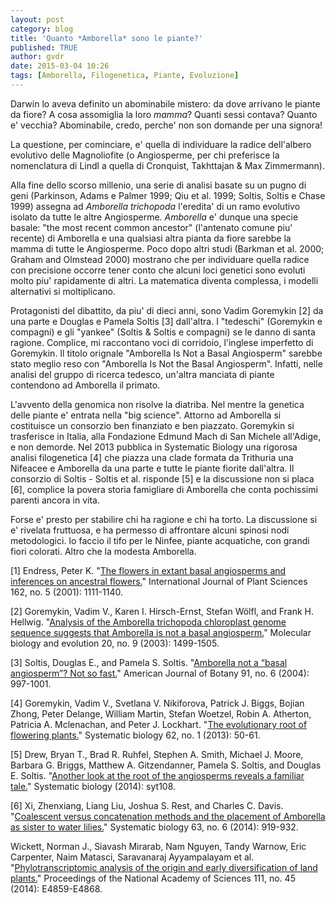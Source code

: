 ```yaml
---
layout: post
category: blog
title: 'Quanto *Amborella* sono le piante?'
published: TRUE
author: gvdr
date: 2015-03-04 10:26
tags: [Amborella, Filogenetica, Piante, Evoluzione]
---
```


Darwin lo aveva definito un abominabile mistero: da dove arrivano le piante da fiore? A cosa assomiglia la loro *mamma*? Quanti sessi contava? Quanto e' vecchia? Abominabile, credo, perche' non son domande per una signora!

La questione, per cominciare, e' quella di individuare la radice dell'albero evolutivo delle Magnoliofite (o Angiosperme, per chi preferisce la nomenclatura di Lindl a quella di Cronquist, Takhttajan & Max Zimmermann).

Alla fine dello scorso millenio, una serie di analisi basate su un pugno di geni (Parkinson, Adams e Palmer 1999; Qiu et al. 1999; Soltis, Soltis e Chase 1999) assegna ad *Amborella trichopoda* l'eredita' di un ramo evolutivo isolato da tutte le altre Angiosperme. *Amborella* e' dunque una specie basale: "the most recent common ancestor" (l'antenato comune piu' recente) di Amborella e una qualsiasi altra pianta da fiore sarebbe la mamma di tutte le Angiosperme. Poco dopo altri studi (Barkman et al. 2000; Graham and Olmstead 2000) mostrano che per individuare quella radice con precisione occorre tener conto che alcuni loci genetici sono evoluti molto piu' rapidamente di altri. La matematica diventa complessa, i modelli alternativi si moltiplicano.

Protagonisti del dibattito, da piu' di dieci anni, sono Vadim Goremykin [2] da una parte e Douglas e Pamela Soltis [3] dall'altra. I "tedeschi" (Goremykin e compagni) e gli "yankee" (Soltis & Soltis e compagni) se le danno di santa ragione. Complice, mi raccontano voci di corridoio, l'inglese imperfetto di Goremykin. Il titolo orignale "Amborella Is Not a Basal Angiosperm" sarebbe stato meglio reso con "Amborella Is Not the Basal Angiosperm". Infatti, nelle analisi del gruppo di ricerca tedesco, un'altra manciata di piante contendono ad Amborella il primato.

L'avvento della genomica non risolve la diatriba. Nel mentre la genetica delle piante e' entrata nella "big science". Attorno ad Amborella si costituisce un consorzio ben finanziato e ben piazzato. Goremykin si trasferisce in Italia, alla Fondazione Edmund Mach di San Michele all'Adige, e non demorde. Nel 2013 pubblica in Systematic Biology una rigorosa analisi filogenetica [4] che piazza una clade formata da Trithuria una Nifeacee e Amborella da una parte e tutte le piante fiorite dall'altra. Il consorzio di Soltis - Soltis et al. risponde [5] e la discussione non si placa [6], complice la povera storia famigliare di Amborella che conta pochissimi parenti ancora in vita.

Forse e' presto per stabilire chi ha ragione e chi ha torto. La discussione si e' rivelata fruttuosa, e ha permesso di affrontare alcuni spinosi nodi metodologici. Io faccio il tifo per le Ninfee, piante acquatiche, con grandi fiori colorati. Altro che la modesta Amborella.

[1] Endress, Peter K. "[The flowers in extant basal angiosperms and inferences on ancestral flowers.](http://www.jstor.org/stable/10.1086/321919)" International Journal of Plant Sciences 162, no. 5 (2001): 1111-1140.

[2] Goremykin, Vadim V., Karen I. Hirsch-Ernst, Stefan Wölfl, and Frank H. Hellwig. "[Analysis of the Amborella trichopoda chloroplast genome sequence suggests that Amborella is not a basal angiosperm.](http://mbe.oxfordjournals.org/content/20/9/1499.abstract)" Molecular biology and evolution 20, no. 9 (2003): 1499-1505.

[3] Soltis, Douglas E., and Pamela S. Soltis. "[Amborella not a “basal angiosperm”? Not so fast.](http://www.amjbot.org/content/91/6/997.abstract)" American Journal of Botany 91, no. 6 (2004): 997-1001.

[4] Goremykin, Vadim V., Svetlana V. Nikiforova, Patrick J. Biggs, Bojian Zhong, Peter Delange, William Martin, Stefan Woetzel, Robin A. Atherton, Patricia A. Mclenachan, and Peter J. Lockhart. "[The evolutionary root of flowering plants.](http://sysbio.oxfordjournals.org/content/62/1/50)" Systematic biology 62, no. 1 (2013): 50-61.
 
[5] Drew, Bryan T., Brad R. Ruhfel, Stephen A. Smith, Michael J. Moore, Barbara G. Briggs, Matthew A. Gitzendanner, Pamela S. Soltis, and Douglas E. Soltis. "[Another look at the root of the angiosperms reveals a familiar tale.](http://sysbio.oxfordjournals.org/content/63/3/368)" Systematic biology (2014): syt108.

[6] Xi, Zhenxiang, Liang Liu, Joshua S. Rest, and Charles C. Davis. "[Coalescent versus concatenation methods and the placement of Amborella as sister to water lilies.](http://sysbio.oxfordjournals.org/content/63/6/919.abstract)" Systematic biology 63, no. 6 (2014): 919-932.

Wickett, Norman J., Siavash Mirarab, Nam Nguyen, Tandy Warnow, Eric Carpenter, Naim Matasci, Saravanaraj Ayyampalayam et al. "[Phylotranscriptomic analysis of the origin and early diversification of land plants.](http://www.pnas.org/content/111/45/E4859.full)" Proceedings of the National Academy of Sciences 111, no. 45 (2014): E4859-E4868.